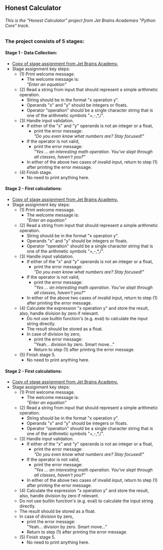 ## Honest Calculator

###### This is the "Honest Calculator" project from Jet Brains Academies "Python Core" track.

### The project consists of 5 stages:  

#### Stage 1 - Data Collection:  
  * [Copy of stage assignment from Jet Brains Academy.](source_copy/stage_1.html)
  * Stage assignment key steps:  
    * (1) Print welcome message.
      * The welcome message is:  
        _"Enter an equation"_
    * (2) Read a string from input that should represent a simple arithmetic operation.  
       * String should be in the format "x operation y".
       * Operands "x" and "y" should be integers or floats.
       * Operator "operation" should be a single character string that is one of the arithmetic symbols "+,-,*,/".
    * (3) Handle input validation.
      * If either of the "x" and "y" operands is not an integer or a float,  
        *  print the error message:  
          _"Do you even know what numbers are? Stay focused!"_
      * If the operator is not valid,  
        * print the error message:  
          _"Yes ... an interesting math operation. You've slept through all classes, haven't you?"_
      * In either of the above two cases of invalid input, return to step (1) after printing the error message.
    * (4) Finish stage.
      * No need to print anything here.

#### Stage 2 - First calculations:
  * [Copy of stage assignment from Jet Brains Academy.](source_copy/stage_2.html)
  * Stage assignment key steps:
      * (1) Print welcome message.
          * The welcome message is:  
            _"Enter an equation"_
      * (2) Read a string from input that should represent a simple arithmetic operation.
          * String should be in the format "x operation y".
          * Operands "x" and "y" should be integers or floats.
          * Operator "operation" should be a single character string that is one of the arithmetic symbols "+,-,*,/".
      * (3) Handle input validation.
          * If either of the "x" and "y" operands is not an integer or a float,
              *  print the error message:  
                 _"Do you even know what numbers are? Stay focused!"_
          * If the operator is not valid,
              * print the error message:  
                _"Yes ... an interesting math operation. You've slept through all classes, haven't you?"_
          * In either of the above two cases of invalid input, return to step (1) after printing the error message.
    * (4) Calculate the expression "x operation y" and store the result, also, handle division by zero if relevant.
      * Do not use builtin function's (e.g. eval) to calculate the input string directly.
      * The result should be stored as a float.
      * In case of division by zero,
        * print the error message:  
          "Yeah... division by zero. Smart move..."
        * Return to step (1) after printing the error message.
    * (5) Finish stage 5.
        * No need to print anything here.

#### Stage 2 - First calculations:
  * [Copy of stage assignment from Jet Brains Academy.](source_copy/stage_2.html)
  * Stage assignment key steps:
      * (1) Print welcome message.
          * The welcome message is:  
            _"Enter an equation"_
      * (2) Read a string from input that should represent a simple arithmetic operation.
          * String should be in the format "x operation y".
          * Operands "x" and "y" should be integers or floats.
          * Operator "operation" should be a single character string that is one of the arithmetic symbols "+,-,*,/".
      * (3) Handle input validation.
          * If either of the "x" and "y" operands is not an integer or a float,
              *  print the error message:  
                 _"Do you even know what numbers are? Stay focused!"_
          * If the operator is not valid,
              * print the error message:  
                _"Yes ... an interesting math operation. You've slept through all classes, haven't you?"_
          * In either of the above two cases of invalid input, return to step (1) after printing the error message.
      * (4) Calculate the expression "x operation y" and store the result, also, handle division by zero if relevant.
      * Do not use builtin function's (e.g. eval) to calculate the input string directly.
      * The result should be stored as a float.
      * In case of division by zero,
        * print the error message:  
          "Yeah... division by zero. Smart move..."
        * Return to step (1) after printing the error message.
      * (5) Finish stage 5.
        * No need to print anything here.
